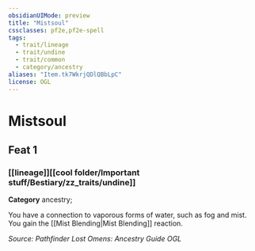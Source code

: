 ```yaml
---
obsidianUIMode: preview
title: "Mistsoul"
cssclasses: pf2e,pf2e-spell
tags:
  - trait/lineage
  - trait/undine
  - trait/common
  - category/ancestry
aliases: "Item.tk7WkrjQDlQBbLpC"
license: OGL
---
```

# Mistsoul
## Feat 1
### [[lineage]][[cool folder/Important stuff/Bestiary/zz_traits/undine]]

**Category** ancestry; 




You have a connection to vaporous forms of water, such as fog and mist. You gain the [[Mist Blending|Mist Blending]] reaction.

*Source: Pathfinder Lost Omens: Ancestry Guide*
*OGL*
